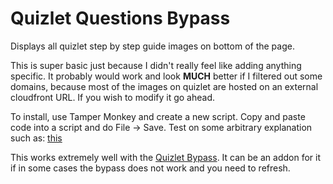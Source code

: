 # Quizlet Questions Bypass
Displays all quizlet step by step guide images on bottom of the page. 

This is super basic just because I didn't really feel like adding anything specific. It probably would work and look **MUCH**
better if I filtered out some domains, because most of the images on quizlet are hosted on an external cloudfront URL. If you wish to modify it go ahead.

To install, use Tamper Monkey and create a new script. Copy and paste code into a script and do File -> Save.
Test on some arbitrary explanation such as: [this](https://quizlet.com/explanations/questions/a-cylindrical-tank-with-a-2-12908986-fe03-4daf-ba30-3bfc446f8449)

This works extremely well with the [Quizlet Bypass](https://github.com/rospino74/Quizlet-Bypass).
It can be an addon for it if in some cases the bypass does not work and you need to refresh. 


